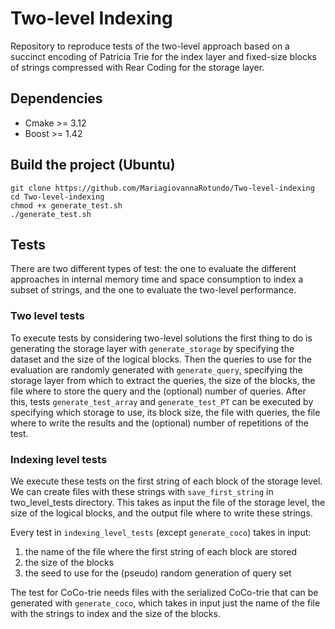 # Two-level Indexing

Repository to reproduce tests of the two-level approach based on a succinct encoding of Patricia Trie for the index layer and fixed-size blocks of strings compressed with Rear Coding for the storage layer.

## Dependencies

* Cmake >= 3.12
* Boost >= 1.42

## Build the project (Ubuntu)


```
git clone https://github.com/MariagiovannaRotundo/Two-level-indexing
cd Two-level-indexing
chmod +x generate_test.sh
./generate_test.sh
````

## Tests

There are two different types of test: the one to evaluate the different approaches in internal memory time and space consumption to index a subset of strings, and the one to evaluate the two-level performance.


### Two level tests

To execute tests by considering two-level solutions the first thing to do is generating the storage layer with `generate_storage` by specifying the dataset and the size of the logical blocks. Then the queries to use for the evaluation are randomly generated with `generate_query`, specifying the storage layer from which to extract the queries, the size of the blocks, the file where to store the query and the (optional) number of queries.
After this, tests  `generate_test_array` and `generate_test_PT` can be executed by specifying which storage to use, its block size, the file with queries, the file where to write the results and the (optional) number of repetitions of the test.

### Indexing level tests
We execute these tests on the first string of each block of the storage level. We can create files with these strings with `save_first_string` in two_level_tests directory. This takes as input the file of the storage level, the size of the logical blocks, and the output file where to write these strings.

Every test in `indexing_level_tests` (except `generate_coco`) takes in input:

1. the name of the file where the first string of each block are stored
2. the size of the blocks
3. the seed to use for the (pseudo) random generation of query set

The test for CoCo-trie needs files with the serialized CoCo-trie that can be generated with `generate_coco`, which takes in input just the name of the file with the strings to index and the size of the blocks.







